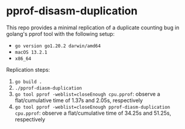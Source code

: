 # pprof-disasm-duplication
This repo provides a minimal replication of a duplicate counting bug in golang's pprof tool with the following setup:
 - `go version go1.20.2 darwin/amd64`
 - `macOS 13.2.1`
 - `x86_64`

Replication steps:
1. `go build .`
2. `./pprof-diasm-duplication`
3. `go tool pprof -weblist=closeEnough cpu.pprof`: observe a flat/cumulative time of 1.37s and 2.05s, respectively
4. `go tool pprof -weblist=closeEnough pprof-diasm-duplication cpu.pprof`: observe a flat/cumulative time of 34.25s and 51.25s, respectively
